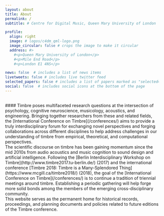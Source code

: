 ```yaml
---
layout: about
title: About
permalink: /
subtitle: # Centre for Digital Music, Queen Mary University of London

profile:
  align: right
  image: # logos/c4dm_qml-logo.png
  image_circular: false # crops the image to make it circular
  address: #>
    #<p>Queen Mary University of London</p>
    #<p>Mile End Road</p>
    #<p>London E1 4NS</p>

news: false  # includes a list of news items
livetweets: false # includes live twitter feed
selected_papers: false # includes a list of papers marked as "selected={true}"
social: false  # includes social icons at the bottom of the page
---
```


<br>
#### Timbre poses multifaceted research questions at the intersection of psychology, cognitive neuroscience, musicology, acoustics, and engineering. Bringing together researchers from these and related fields, the [International Conference on Timbre](/conferences/) aims to provide a truly interdisciplinary forum for exchanging novel perspectives and forging collaborations across different disciplines to help address challenges in our understanding of timbre from empirical, theoretical, and computational perspectives.

<br>
The scientific discourse on timbre has been gaining momentum since the mid 2010s from audio acoustics and music cognition to sound design and artificial intelligence. Following the [Berlin Interdisciplinary Workshop on Timbre](http://www.timbre2017.tu-berlin.de/) (2017) and the international conference [Timbre 2018: Timbre is a Many-Splendored Thing](https://www.mcgill.ca/timbre2018/) (2018), the goal of the [International Conference on Timbre](/conferences/) is to continue a tradition of triennial meetings around timbre. Establishing a periodic gathering will help forge more solid bonds among the members of the emerging cross-disciplinary community.

<br>
This website serves as the permanent home for historical records, proceedings, and planning documents and policies related to future editions of the Timbre conference.
